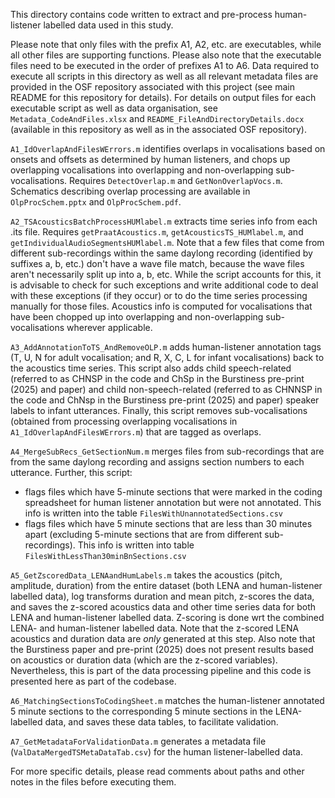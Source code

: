 This directory contains code written to extract and pre-process human-listener labelled data used in this study. 

Please note that only files with the prefix A1, A2, etc. are executables, while all other files are supporting functions. Please also note that the executable files need to be executed in the order of prefixes A1 to A6. Data required to execute all scripts in this directory as well as all relevant metadata files are provided in the OSF repository associated with this project (see main README for this repository for details). For details on output files for each executable script as well as data organisation, see `Metadata_CodeAndFiles.xlsx` and `README_FileAndDirectoryDetails.docx` (available in this repository as well as in the associated OSF repository).

`A1_IdOverlapAndFilesWErrors.m` identifies overlaps in vocalisations based on onsets and offsets as determined by human listeners, and chops up overlapping vocalisations into overlapping and non-overlapping sub-vocalisations. Requires `DetectOverlap.m` and `GetNonOverlapVocs.m`. Schematics describing overlap processing are available in `OlpProcSchem.pptx` and `OlpProcSchem.pdf`.

`A2_TSAcousticsBatchProcessHUMlabel.m` extracts time series info from each .its file. Requires `getPraatAcoustics.m`, `getAcousticsTS_HUMlabel.m`, and `getIndividualAudioSegmentsHUMlabel.m`. Note that a few files that come from different sub-recordings within the same daylong recording (identified by suffixes a, b, etc.) don't have a wave file match, because the wave files aren't necessarily split up into a, b, etc. While the script accounts for this, it is advisable to check for such exceptions and write additional code to deal with these exceptions (if they occur) or to do the time series processing manually for those files. Acoustics info is computed for vocalisations that have been chopped up into overlapping and non-overlapping sub-vocalisations wherever applicable. 

`A3_AddAnnotationToTS_AndRemoveOLP.m` adds human-listener annotation tags (T, U, N for adult vocalisation; and R, X, C, L for infant vocalisations) back to the acoustics time series. This script also adds child speech-related (referred to as CHNSP in the code and ChSp in the Burstiness pre-print (2025) and paper) and child non-speech-related (referred to as CHNNSP in the code and ChNsp in the Burstiness pre-print (2025) and paper) speaker labels to infant utterances. Finally, this script removes sub-vocalisations (obtained from processing overlapping vocalisations in `A1_IdOverlapAndFilesWErrors.m`) that are tagged as overlaps.
 
`A4_MergeSubRecs_GetSectionNum.m` merges files from sub-recordings that are from the same daylong recording and assigns section numbers to each utterance. Further, this script:
-	flags files which have 5-minute sections that were marked in the coding spreadsheet for human listener annotation but were not annotated. This info is written into the table `FilesWithUnannotatedSections.csv`
-	flags files which have 5 minute sections that are less than 30 minutes apart (excluding 5-minute sections that are from different sub-recordings). This info is written into table `FilesWithLessThan30minBnSections.csv`

`A5_GetZscoredData_LENAandHumLabels.m` takes the acoustics (pitch, amplitude, duration) from the entire dataset (both LENA and human-listener labelled data), log transforms duration and mean pitch, z-scores the data, and saves the z-scored acoustics data and other time series data for both LENA and human-listener labelled data. Z-scoring is done wrt the combined LENA- and human-listener labelled data. Note that the z-scored LENA acoustics and duration data are *only* generated at this step. Also note that the Burstiness paper and pre-print (2025) does not present results based on acoustics or duration data (which are the z-scored variables). Nevertheless, this is part of the data processing pipeline and this code is presented here as part of the codebase. 

`A6_MatchingSectionsToCodingSheet.m` matches the human-listener annotated 5 minute sections to the corresponding 5 minute sections in the LENA-labelled data, and saves these data tables, to facilitate validation.

`A7_GetMetadataForValidationData.m` generates a metadata file (`ValDataMergedTSMetaDataTab.csv`) for the human listener-labelled data.

For more specific details, please read comments about paths and other notes in the files before executing them.
